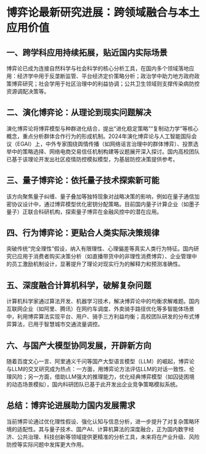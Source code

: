 # 博弈论最新研究进展：跨领域融合与本土应用价值
## 一、跨学科应用持续拓展，贴近国内实际场景
博弈论已成为连接自然科学与社会科学的核心分析工具，在国内多个领域落地应用：经济学中用于反垄断监管、平台经济定价策略分析；政治学中助力地方政府政策博弈研究；社会学用于社区治理中的利益协调；公共卫生领域则支撑传染病防控资源调配决策等。

## 二、演化博弈论：从理论到现实问题解决
演化博弈论将博弈模型与种群进化结合，提出“进化稳定策略”“复制动力学”等核心概念，重点分析群体合作行为的形成机制。2024年演化博弈论与人工智能国际会议（EGAI）上，中外专家围绕舆情传播（如网络谣言治理中的群体博弈）、投票选举中的策略选择、网络电商交易信任机制构建等议题展开深入探讨。国内高校团队已基于该理论开发出社区疫情防控模拟模型，为基层防控决策提供参考。

## 三、量子博弈论：依托量子技术探索新可能
该方向聚焦量子纠缠、量子叠加等独特现象对战略决策的影响，例如在量子通信加密协议设计中，通过博弈模型优化密钥分配策略。目前国内量子计算企业（如墨子量子）正联合科研机构，探索量子博弈在金融风控中的潜在应用。

## 四、行为博弈论：更贴合人类实际决策规律
突破传统“完全理性”假设，纳入有限理性、心理偏差等真实人类行为特征。国内研究已应用于消费者购买决策分析（如直播带货中的非理性消费博弈）、企业管理中的员工激励机制设计，显著提升了理论对现实行为的解释力和预测准确性。

## 五、深度融合计算机科学，破解复杂问题
计算机科学家通过算法开发、机器学习技术，解决博弈论中的均衡求解难题。国内互联网企业（如阿里、腾讯）在网约车调度、外卖骑手路径优化等多智能体场景中，利用博弈算法实现平台、用户、骑手三方利益均衡；高校团队研发的分布式博弈算法，已用于智慧城市交通流量调控。

## 六、与国产大模型协同发展，开辟新方向
随着百度文心一言、阿里通义千问等国产大型语言模型（LLM）的崛起，博弈论与LLM的交叉研究成为热点：一方面，用博弈论方法评估LLM的对话一致性、伦理风险；另一方面，借助LLM强大的推理能力，优化经典博弈模型（如囚徒困境的动态场景模拟），国内科研团队已基于此开发出企业竞争策略模拟系统。

## 总结：博弈论进展助力国内发展需求
当前博弈论通过优化理性假设、强化认知与信息分析，进一步提升了对复杂策略环境的适配性。其与量子技术、国产AI、计算机算法的深度融合，正为国内数字经济、公共治理、科技创新等领域提供更精准的分析工具，未来将在产业升级、风险防控等实际问题中发挥更大作用。